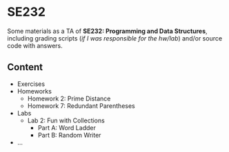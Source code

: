 # SE232

Some materials as a TA of **SE232: Programming and Data Structures**, including grading scripts (_if I was responsible for the hw/lab_) and/or source code with answers.

## Content

- Exercises
- Homeworks
  - Homework 2: Prime Distance
  - Homework 7: Redundant Parentheses
- Labs
  - Lab 2: Fun with Collections
    - Part A: Word Ladder
    - Part B: Random Writer
- ...
